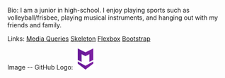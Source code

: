 Bio: I am a junior in high-school. I enjoy playing sports such as volleyball/frisbee, playing musical instruments, and hanging out with my friends and family.

Links:
[Media Queries](aliciapiper.github.io)
[Skeleton](/resume.html)
[Flexbox](/flexboxwebsite.html)
[Bootstrap](/bootstrapwebsite.html)

Image -- GitHub Logo:
![GitHub Logo][logo]

[logo]: https://github.com/adam-p/markdown-here/raw/master/src/common/images/icon48.png "GitHub logo"
